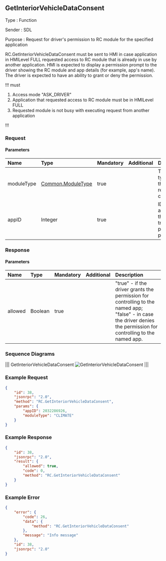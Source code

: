 ## GetInteriorVehicleDataConsent

Type
: Function

Sender
: SDL

Purpose
: Request for driver's permission to RC module for the specified application

RC.GetInteriorVehicleDataConsent must be sent to HMI in case application in HMILevel FULL requested access to RC module that is already in use by another application. 
HMI is expected to display a permission prompt to the driver showing the RC module and app details (for example, app's name).
The driver is expected to have an ability to grant or deny the permission.

!!! must

1. Access mode "ASK_DRIVER"
2. Application that requested access to RC module must be in HMILevel FULL
3. Requested module is not busy with executing request from another application

!!!

### Request

#### Parameters

|Name|Type|Mandatory|Additional|Description|
|:---|:---|:--------|:---------|:---------|
|moduleType|[Common.ModuleType](https://github.com/OlesiaV/sdl_hmi_integration_guidelines/blob/a118768fa9c6631e168f932919687196bd281f46/docs/Common/Enums/index.md)|true||The module type that the app requests to control|
|appID|Integer|true||ID of the application that triggers the permission prompt|

### Response

#### Parameters
|Name|Type|Mandatory|Additional|Description|
|:---|:---|:--------|:---------|:---------|
|allowed|Boolean|true||"true" - if the driver grants the permission for controlling to the named app; <br> "false" - in case the driver denies the permission for controlling to the named app.|

### Sequence Diagrams

|||
GetInteriorVehicleDataConsent
![GetInteriorVehicleDataConsent](https://github.com/OlesiaV/sdl_hmi_integration_guidelines/blob/sdl_rc_part3/docs/RC/GetInteriorVehicleDataConsent/assets/GetInteriorVehicleDataConsent.png)
|||

### Example Request

```json
{
    "id": 38,
    "jsonrpc": "2.0",
    "method": "RC.GetInteriorVehicleDataConsent",
    "params": {
        "appID": 2032286926,
        "moduleType": "CLIMATE"
    }
}
```

### Example Response

```json
{
    "id": 38,
    "jsonrpc": "2.0",
    "result": {
        "allowed": true,
        "code": 0,
        "method": "RC.GetInteriorVehicleDataConsent"
    }
}
```

### Example Error

```json
{
    "error": {
        "code": 26,
        "data": {
            "method": "RC.GetInteriorVehicleDataConsent"
        },
        "message": "Info message"
    },
    "id": 38,
    "jsonrpc": "2.0"
}
```
